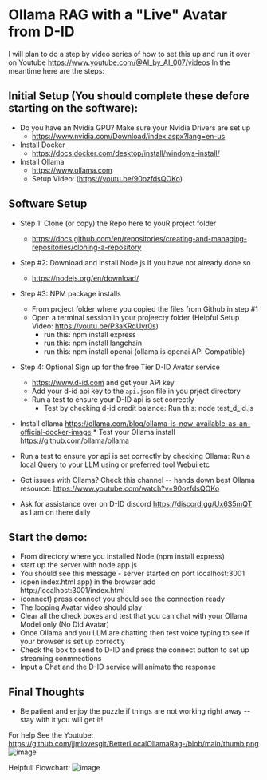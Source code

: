# Ollama RAG with a "Live" Avatar from D-ID 

I will plan to do a step by video series of how to set this up and run it over on Youtube
https://www.youtube.com/@AI_by_AI_007/videos In the meantime here are the steps:

## Initial Setup (You should complete these defore starting on the software):
* Do you have an Nvidia GPU?  Make sure your Nvidia Drivers are set up
   * https://www.nvidia.com/Download/index.aspx?lang=en-us
* Install Docker
   * https://docs.docker.com/desktop/install/windows-install/
* Install Ollama
   * https://www.ollama.com
   * Setup Video: (https://youtu.be/90ozfdsQOKo)

## Software Setup 
* Step 1:  Clone (or copy) the Repo here to youR project folder
    * https://docs.github.com/en/repositories/creating-and-managing-repositories/cloning-a-repository
* Step #2:  Download and install Node.js if you have not already done so
    * https://nodejs.org/en/download/
* Step #3:  NPM package installs
   * From project folder where you copied the files from Github in step #1
   * Open a terminal session in your projeecty folder (Helpful Setup Video:  https://youtu.be/P3aKRdUyr0s)
        * run this: npm install express
        * run this: npm install langchain
        * run this: npm install openai (ollama is openai API Compatible)
* Step 4:  Optional Sign up for the free Tier D-ID Avatar service
    * https://www.d-id.com and get your API key
    * Add your d-id api key to the `api.json` file in you prject directory 
    * Run a test to ensure your D-ID api is set correctly
        * Test by checking d-id credit balance:  Run this:  node test_d_id.js
* Install ollama https://ollama.com/blog/ollama-is-now-available-as-an-official-docker-image
        * Test your Ollama install https://github.com/ollama/ollama
  
* Run a test to ensure yor api is set correctly by checking Ollama:  Run a local Query to your LLM using or preferred tool Webui etc
* Got issues with Ollama?  Check this channel -- hands down best Ollama resource:  https://www.youtube.com/watch?v=90ozfdsQOKo
* Ask for assistance over on D-ID discord https://discord.gg/Ux6S5mQT as I am on there daily

## Start the demo:
* From directory where you installed Node (npm install express)
* start up the server with node app.js
* You should see this message - server started on port localhost:3001
* (open index.html app) in the browser add http://localhost:3001/index.html
* (connect) press connect you should see the connection ready 
* The looping Avatar video should play
* Clear all the check boxes and test that you can chat with your Ollama Model only (No Did Avatar)
* Once Ollama and you LLM are chatting then test voice typing to see if your browser is set up correctly
* Check the box to send to D-ID and press the connect button to set up streaming conmnections
* Input a Chat and the D-ID service will animate the response 

## Final Thoughts
* Be patient and enjoy the puzzle if things are not working right away -- stay with it you will get it!

For help See the Youtube:  
https://github.com/jjmlovesgit/BetterLocalOllamaRag-/blob/main/thumb.png
![image](https://github.com/jjmlovesgit/BetterLocalOllamaRag-/assets/47751509/f02db0a0-38dd-4c40-a407-9cd211cfd97f)

Helpfull Flowchart:
![image](https://github.com/jjmlovesgit/OllamaDID/assets/47751509/ac9a52fd-06d2-49ce-bb4d-2f6d8ff204b5)



